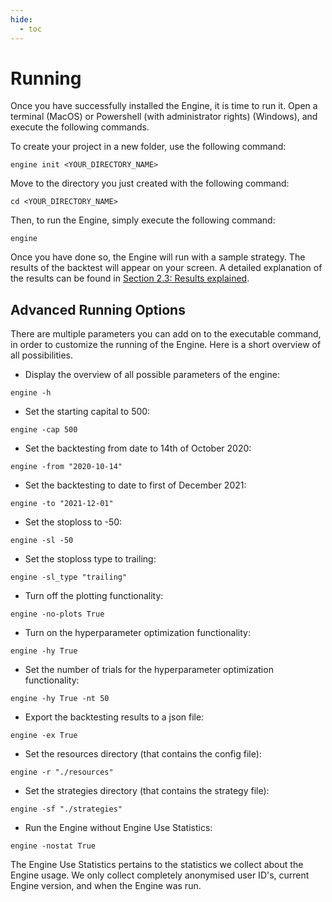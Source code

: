 ```yaml
---
hide:
  - toc
---
```


# Running

Once you have successfully installed the Engine, it is time to run it. Open a terminal (MacOS) or Powershell (with
administrator rights) (Windows), and execute the following commands.

To create your project in a new folder, use the following command:
```
engine init <YOUR_DIRECTORY_NAME>
```

Move to the directory you just created with the following command:
```
cd <YOUR_DIRECTORY_NAME>
```

Then, to run the Engine, simply execute the following command:
```
engine
```

Once you have done so, the Engine will run with a sample strategy. The results of the backtest will appear on your
screen. A detailed explanation of the results can be found in
[Section 2.3: Results explained](/your_first_strategy/results_explained).

## Advanced Running Options
There are multiple parameters you can add on to the executable command, in order to customize the running of the Engine.
Here is a short overview of all possibilities.

- Display the overview of all possible parameters of the engine:
```
engine -h
```

- Set the starting capital to 500:
```
engine -cap 500
```

- Set the backtesting from date to 14th of October 2020:
```
engine -from "2020-10-14"
```

- Set the backtesting to date to first of December 2021:
```
engine -to "2021-12-01"
```

- Set the stoploss to -50:
```
engine -sl -50
```

- Set the stoploss type to trailing:
```
engine -sl_type "trailing"
```

- Turn off the plotting functionality:
```
engine -no-plots True
```

- Turn on the hyperparameter optimization functionality:
```
engine -hy True
```

- Set the number of trials for the hyperparameter optimization functionality:
```
engine -hy True -nt 50
```

- Export the backtesting results to a json file:
```
engine -ex True
```

- Set the resources directory (that contains the config file):
```
engine -r "./resources"
```

- Set the strategies directory (that contains the strategy file):
```
engine -sf "./strategies"
```

- Run the Engine without Engine Use Statistics:
```
engine -nostat True
```

The Engine Use Statistics pertains to the statistics we collect about the Engine usage. We only collect completely
anonymised user ID's, current Engine version, and when the Engine was run.